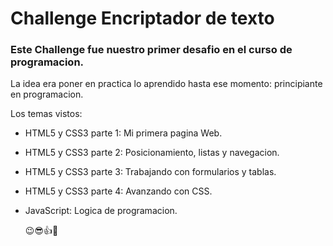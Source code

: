 # Challenge Encriptador de texto

### Este Challenge fue nuestro primer desafio en el curso de programacion.

La idea era poner en practica lo aprendido hasta ese momento: principiante en programacion.

Los temas vistos:

- HTML5 y CSS3 parte 1: Mi primera pagina Web.

* HTML5 y CSS3 parte 2: Posicionamiento, listas y navegacion.

* HTML5 y CSS3 parte 3: Trabajando con formularios y tablas.

* HTML5 y CSS3 parte 4: Avanzando con CSS.

* JavaScript: Logica de programacion.

  😉😎👍🤞
